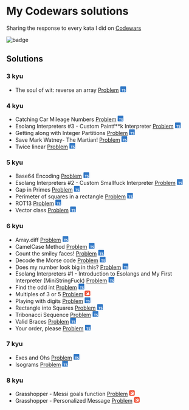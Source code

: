 # My Codewars solutions
Sharing the response to every kata I did on [Codewars](https://www.codewars.com/)

![badge](https://www.codewars.com/users/csantosr/badges/large)

## Solutions
### 3 kyu
- The soul of wit: reverse an array [Problem](https://www.codewars.com/kata/59b81886460387d8fc000043) <a href="3 kyu/The soul of wit: reverse an array/index.ts"><img src=https://raw.githubusercontent.com/abrudz/logos/main/TypeScript.svg width=15/></a>
### 4 kyu
- Catching Car Mileage Numbers [Problem](https://www.codewars.com/kata/52c4dd683bfd3b434c000292) <a href="4 kyu/Catching Car Mileage Numbers/index.ts"><img src=https://raw.githubusercontent.com/abrudz/logos/main/TypeScript.svg width=15/></a>
- Esolang Interpreters #3 - Custom Paintf**k Interpreter [Problem](https://www.codewars.com/kata/5868a68ba44cfc763e00008d) <a href="4 kyu/Esolang Interpreters #3 - Custom Paintf**k Interpreter/index.ts"><img src=https://raw.githubusercontent.com/abrudz/logos/main/TypeScript.svg width=15/></a>
- Getting along with Integer Partitions [Problem](https://www.codewars.com/kata/55cf3b567fc0e02b0b00000b) <a href="4 kyu/Getting along with Integer Partitions/index.ts"><img src=https://raw.githubusercontent.com/abrudz/logos/main/TypeScript.svg width=15/></a>
- Save Mark Watney- The Martian! [Problem](https://www.codewars.com/kata/57fcadd2334ad3bbbc00023c) <a href="4 kyu/Save Mark Watney- The Martian!/index.ts"><img src=https://raw.githubusercontent.com/abrudz/logos/main/TypeScript.svg width=15/></a>
- Twice linear [Problem](https://www.codewars.com/kata/5672682212c8ecf83e000050) <a href="4 kyu/Twice linear/index.ts"><img src=https://raw.githubusercontent.com/abrudz/logos/main/TypeScript.svg width=15/></a>
### 5 kyu
- Base64 Encoding [Problem](https://www.codewars.com/kata/5270f22f862516c686000161) <a href="5 kyu/Base64 Encoding/index.ts"><img src=https://raw.githubusercontent.com/abrudz/logos/main/TypeScript.svg width=15/></a>
- Esolang Interpreters #2 - Custom Smallfuck Interpreter [Problem](https://www.codewars.com/kata/58678d29dbca9a68d80000d7) <a href="5 kyu/Esolang Interpreters #2 - Custom Smallfuck Interpreter/index.ts"><img src=https://raw.githubusercontent.com/abrudz/logos/main/TypeScript.svg width=15/></a>
- Gap in Primes [Problem](https://www.codewars.com/kata/561e9c843a2ef5a40c0000a4) <a href="5 kyu/Gap in Primes/index.ts"><img src=https://raw.githubusercontent.com/abrudz/logos/main/TypeScript.svg width=15/></a>
- Perimeter of squares in a rectangle [Problem](https://www.codewars.com/kata/559a28007caad2ac4e000083) <a href="5 kyu/Perimeter of squares in a rectangle/index.ts"><img src=https://raw.githubusercontent.com/abrudz/logos/main/TypeScript.svg width=15/></a>
- ROT13 [Problem](https://www.codewars.com/kata/52223df9e8f98c7aa7000062) <a href="5 kyu/ROT13/index.ts"><img src=https://raw.githubusercontent.com/abrudz/logos/main/TypeScript.svg width=15/></a>
- Vector class [Problem](https://www.codewars.com/kata/526dad7f8c0eb5c4640000a4) <a href="5 kyu/Vector class/index.ts"><img src=https://raw.githubusercontent.com/abrudz/logos/main/TypeScript.svg width=15/></a>
### 6 kyu
- Array.diff [Problem](https://www.codewars.com/kata/523f5d21c841566fde000009) <a href="6 kyu/Array.diff/index.ts"><img src=https://raw.githubusercontent.com/abrudz/logos/main/TypeScript.svg width=15/></a>
- CamelCase Method [Problem](https://www.codewars.com/kata/587731fda577b3d1b0001196) <a href="6 kyu/CamelCase Method/index.ts"><img src=https://raw.githubusercontent.com/abrudz/logos/main/TypeScript.svg width=15/></a>
- Count the smiley faces! [Problem](https://www.codewars.com/kata/583203e6eb35d7980400002a) <a href="6 kyu/Count the smiley faces!/index.ts"><img src=https://raw.githubusercontent.com/abrudz/logos/main/TypeScript.svg width=15/></a>
- Decode the Morse code  [Problem](https://www.codewars.com/kata/54b724efac3d5402db00065e) <a href="6 kyu/Decode the Morse code /index.ts"><img src=https://raw.githubusercontent.com/abrudz/logos/main/TypeScript.svg width=15/></a>
- Does my number look big in this? [Problem](https://www.codewars.com/kata/5287e858c6b5a9678200083c) <a href="6 kyu/Does my number look big in this?/index.ts"><img src=https://raw.githubusercontent.com/abrudz/logos/main/TypeScript.svg width=15/></a>
- Esolang Interpreters #1 - Introduction to Esolangs and My First Interpreter (MiniStringFuck) [Problem](https://www.codewars.com/kata/586dd26a69b6fd46dd0000c0) <a href="6 kyu/Esolang Interpreters #1 - Introduction to Esolangs and My First Interpreter (MiniStringFuck)/index.ts"><img src=https://raw.githubusercontent.com/abrudz/logos/main/TypeScript.svg width=15/></a>
- Find the odd int [Problem](https://www.codewars.com/kata/54da5a58ea159efa38000836) <a href="6 kyu/Find the odd int/index.ts"><img src=https://raw.githubusercontent.com/abrudz/logos/main/TypeScript.svg width=15/></a>
- Multiples of 3 or 5 [Problem](https://www.codewars.com/kata/514b92a657cdc65150000006) <a href="6 kyu/Multiples of 3 or 5/index.swift"><img src=https://raw.githubusercontent.com/abrudz/logos/main/Swift.svg width=15/></a>
- Playing with digits [Problem](https://www.codewars.com/kata/5552101f47fc5178b1000050) <a href="6 kyu/Playing with digits/index.ts"><img src=https://raw.githubusercontent.com/abrudz/logos/main/TypeScript.svg width=15/></a>
- Rectangle into Squares [Problem](https://www.codewars.com/kata/55466989aeecab5aac00003e) <a href="6 kyu/Rectangle into Squares/index.ts"><img src=https://raw.githubusercontent.com/abrudz/logos/main/TypeScript.svg width=15/></a>
- Tribonacci Sequence [Problem](https://www.codewars.com/kata/556deca17c58da83c00002db) <a href="6 kyu/Tribonacci Sequence/index.ts"><img src=https://raw.githubusercontent.com/abrudz/logos/main/TypeScript.svg width=15/></a>
- Valid Braces [Problem](https://www.codewars.com/kata/5277c8a221e209d3f6000b56) <a href="6 kyu/Valid Braces/index.ts"><img src=https://raw.githubusercontent.com/abrudz/logos/main/TypeScript.svg width=15/></a>
- Your order,  please [Problem](https://www.codewars.com/kata/55c45be3b2079eccff00010f) <a href="6 kyu/Your order,  please/index.ts"><img src=https://raw.githubusercontent.com/abrudz/logos/main/TypeScript.svg width=15/></a>
### 7 kyu
- Exes and Ohs [Problem](https://www.codewars.com/kata/55908aad6620c066bc00002a) <a href="7 kyu/Exes and Ohs/index.ts"><img src=https://raw.githubusercontent.com/abrudz/logos/main/TypeScript.svg width=15/></a>
- Isograms [Problem](https://www.codewars.com/kata/54ba84be607a92aa900000f1) <a href="7 kyu/Isograms/index.ts"><img src=https://raw.githubusercontent.com/abrudz/logos/main/TypeScript.svg width=15/></a>
### 8 kyu
- Grasshopper - Messi goals function [Problem](https://www.codewars.com/kata/55f73be6e12baaa5900000d4) <a href="8 kyu/Grasshopper - Messi goals function/index.swift"><img src=https://raw.githubusercontent.com/abrudz/logos/main/Swift.svg width=15/></a>
- Grasshopper - Personalized Message [Problem](https://www.codewars.com/kata/5772da22b89313a4d50012f7) <a href="8 kyu/Grasshopper - Personalized Message/index.swift"><img src=https://raw.githubusercontent.com/abrudz/logos/main/Swift.svg width=15/></a>
